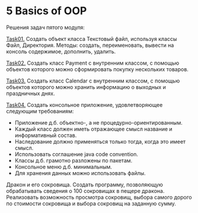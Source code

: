 # 5 Basics of OOP 
Решения задач пятого модуля:

<a href="https://github.com/IrynaValovich/Java_Intro_Online/tree/master/5_Basics_of_OOP/src/by/htp/oop05_task01/text_file">Task01.</a> Создать объект класса Текстовый файл, используя классы Файл, Директория. Методы: создать, переименовать, вывести на консоль содержимое, дополнить, удалить.

<a href="https://github.com/IrynaValovich/Java_Intro_Online/tree/master/5_Basics_of_OOP/src/by/htp/oop05_task02/payment">Task02.</a> Создать класс Payment с внутренним классом, с помощью объектов которого можно сформировать покупку нескольких товаров.

<a href="https://github.com/IrynaValovich/Java_Intro_Online/tree/master/5_Basics_of_OOP/src/by/htp/oop05_task03/calendar">Task03.</a>  Создать класс Calendar с внутренним классом, с помощью объектов которого можно хранить информацию о выходных и праздничных днях.

<a href="https://github.com/IrynaValovich/Java_Intro_Online/tree/master/5_Basics_of_OOP/src/by/htp/oop05_task04">Task04.</a> Создать консольное приложение, удовлетворяющее следующим требованиям:
 * Приложение д.б. объектно-, а не процедурно-ориентированным.
 * Каждый класс должен иметь отражающее смысл название и информативный состав.
 * Наследование должно применяться только тогда, когда это имеет смысл.
 * Использовать соглашение java code convention.
 * Классы д.б. грамотно разложены по пакетам.
 * Консольное меню д.б. минимальным.
 * Для хранения данных можно использовать файлы.

 Дракон и его сокровища. Создать программу, позволяющую обрабатывать сведения о 100 сокровищах в пещере дракона.
 Реализовать возможность просмотра сокровищ, выбора самого дорого по стоимости сокровища и выбора сокровищ на заданную сумму.
